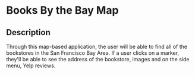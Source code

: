 # Books By the Bay Map

## Description
Through this map-based application, the user will be able to find all of the bookstores in the San Francisco Bay Area. If a user clicks on a marker, they'll be able to see the address of the bookstore, images and on the side menu, Yelp reviews.